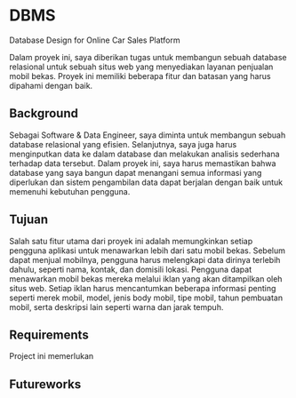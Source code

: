 # DBMS

Database Design for Online Car Sales Platform

Dalam proyek ini, saya diberikan tugas untuk membangun sebuah database relasional untuk sebuah situs web yang menyediakan layanan penjualan mobil bekas. Proyek ini memiliki beberapa fitur dan batasan yang harus dipahami dengan baik.


## Background

Sebagai Software & Data Engineer, saya diminta untuk membangun sebuah database relasional yang efisien. Selanjutnya, saya juga harus menginputkan data ke dalam database dan melakukan analisis sederhana terhadap data tersebut. Dalam proyek ini, saya harus memastikan bahwa database yang saya bangun dapat menangani semua informasi yang diperlukan dan sistem pengambilan data dapat berjalan dengan baik untuk memenuhi kebutuhan pengguna.




## Tujuan

Salah satu fitur utama dari proyek ini adalah memungkinkan setiap pengguna aplikasi untuk menawarkan lebih dari satu mobil bekas. Sebelum dapat menjual mobilnya, pengguna harus melengkapi data dirinya terlebih dahulu, seperti nama, kontak, dan domisili lokasi. Pengguna dapat menawarkan mobil bekas mereka melalui iklan yang akan ditampilkan oleh situs web. Setiap iklan harus mencantumkan beberapa informasi penting seperti merek mobil, model, jenis body mobil, tipe mobil, tahun pembuatan mobil, serta deskripsi lain seperti warna dan jarak tempuh.


## Requirements

Project ini memerlukan

## Futureworks
